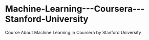 # Machine-Learning---Coursera---Stanford-University
Course About Machine Learning in Coursera by Stanford University
